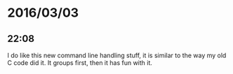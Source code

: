 # 2016/03/03

## 22:08

I do like this new command line handling stuff, it is similar to the way my
old C code did it. It groups first, then it has fun with it.

